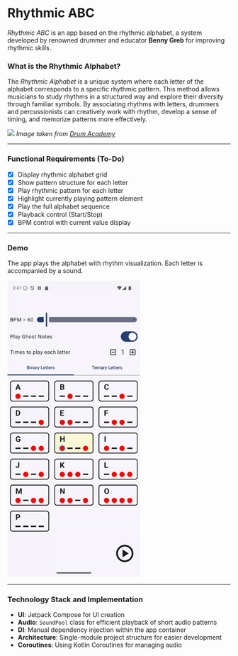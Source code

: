 # Rhythmic ABC

*Rhythmic ABC* is an app based on the rhythmic alphabet, a system developed by renowned drummer and educator **Benny Greb** for improving rhythmic skills.

### What is the Rhythmic Alphabet?

The *Rhythmic Alphabet* is a unique system where each letter of the alphabet corresponds to a specific rhythmic pattern. This method allows musicians to study rhythms in a structured way and explore their diversity through familiar symbols. By associating rhythms with letters, drummers and percussionists can creatively work with rhythm, develop a sense of timing, and memorize patterns more effectively.

![](https://static.wixstatic.com/media/8ce0b4_02931e514eac4ed48c10cf9c28aec8f9~mv2.png/v1/fill/w_556,h_808,al_c,q_90,usm_0.66_1.00_0.01,enc_auto/rhythmic_alphabet.png)
*Image taken from [Drum Academy](https://www.drumacademy.de/)*

---

### Functional Requirements (To-Do)

- [x] Display rhythmic alphabet grid
- [x] Show pattern structure for each letter
- [x] Play rhythmic pattern for each letter
- [x] Highlight currently playing pattern element
- [x] Play the full alphabet sequence
- [x] Playback control (Start/Stop)
- [x] BPM control with current value display

---

### Demo

The app plays the alphabet with rhythm visualization. Each letter is accompanied by a sound.

<img src="assets/demo.gif" width="300" />

---

### Technology Stack and Implementation

- **UI**: Jetpack Compose for UI creation
- **Audio**: `SoundPool` class for efficient playback of short audio patterns
- **DI**: Manual dependency injection within the app container
- **Architecture**: Single-module project structure for easier development
- **Coroutines**: Using Kotlin Coroutines for managing audio
